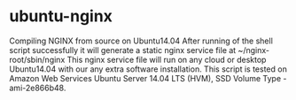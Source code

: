 # ubuntu-nginx
Compiling NGINX from source on Ubuntu14.04
After running of the shell script successfully it will generate a static nginx service file at ~/nginx-root/sbin/nginx
This nginx service file will run on any cloud or desktop Ubuntu14.04 with our any extra software installation.
This script is tested on Amazon Web Services Ubuntu Server 14.04 LTS (HVM), SSD Volume Type - ami-2e866b48.
